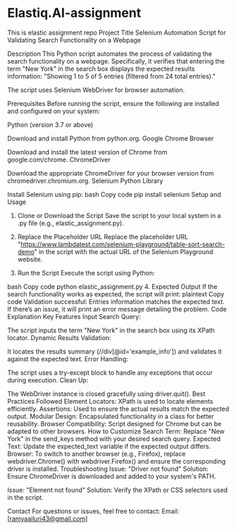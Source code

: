 # Elastiq.AI-assignment
This is elastic assignment repo
Project Title
Selenium Automation Script for Validating Search Functionality on a Webpage

Description
This Python script automates the process of validating the search functionality on a webpage. Specifically, it verifies that entering the term "New York" in the search box displays the expected results information:
"Showing 1 to 5 of 5 entries (filtered from 24 total entries)."

The script uses Selenium WebDriver for browser automation.

Prerequisites
Before running the script, ensure the following are installed and configured on your system:

Python (version 3.7 or above)

Download and install Python from python.org.
Google Chrome Browser

Download and install the latest version of Chrome from google.com/chrome.
ChromeDriver

Download the appropriate ChromeDriver for your browser version from chromedriver.chromium.org.
Selenium Python Library

Install Selenium using pip:
bash
Copy code
pip install selenium
Setup and Usage
1. Clone or Download the Script
Save the script to your local system in a .py file (e.g., elastic_assignment.py).

2. Replace the Placeholder URL
Replace the placeholder URL "https://www.lambdatest.com/selenium-playground/table-sort-search-demo" in the script with the actual URL of the Selenium Playground website.

3. Run the Script
Execute the script using Python:

bash
Copy code
python elastic_assignment.py
4. Expected Output
If the search functionality works as expected, the script will print:
plaintext
Copy code
Validation successful: Entries information matches the expected text.
If there’s an issue, it will print an error message detailing the problem.
Code Explanation
Key Features
Input Search Query:

The script inputs the term "New York" in the search box using its XPath locator.
Dynamic Results Validation:

It locates the results summary (//div[@id='example_info']) and validates it against the expected text.
Error Handling:

The script uses a try-except block to handle any exceptions that occur during execution.
Clean Up:

The WebDriver instance is closed gracefully using driver.quit().
Best Practices Followed
Element Locators: XPath is used to locate elements efficiently.
Assertions: Used to ensure the actual results match the expected output.
Modular Design: Encapsulated functionality in a class for better reusability.
Browser Compatibility: Script designed for Chrome but can be adapted to other browsers.
How to Customize
Search Term: Replace "New York" in the send_keys method with your desired search query.
Expected Text: Update the expected_text variable if the expected output differs.
Browser: To switch to another browser (e.g., Firefox), replace webdriver.Chrome() with webdriver.Firefox() and ensure the corresponding driver is installed.
Troubleshooting
Issue: "Driver not found"
Solution: Ensure ChromeDriver is downloaded and added to your system's PATH.

Issue: "Element not found"
Solution: Verify the XPath or CSS selectors used in the script.

Contact
For questions or issues, feel free to contact:
Email: [ramyaailuri43@gmail.com]
